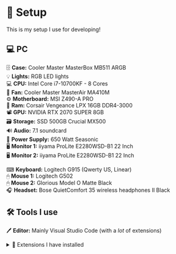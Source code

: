 # 🚀 Setup
This is my setup I use for developing!

## 💻 PC
🗄 **Case:** Cooler Master MasterBox MB511 ARGB\
💡 **Lights:** RGB LED lights\
💻 **CPU:** Intel  Core  i7-10700KF - 8 Cores\
🧊 **Fan:** Cooler Master MasterAir MA410M\
⚙ **Motherboard:** MSI Z490-A PRO\
🧮 **Ram:** Corsair Vengeance LPX 16GB DDR4-3000\
📽 **GPU:** NVIDIA RTX 2070 SUPER 8GB\
🗃 **Storage:** SSD 500GB Crucial MX500\
🔊 **Audio:** 7.1 soundcard\
🔌 **Power Supply:** 650 Watt Seasonic\
🖥 **Monitor 1:** iiyama ProLite E2280WSD-B1 22 Inch\
🖥 **Monitor 2:** iiyama ProLite E2280WSD-B1 22 Inch

⌨ **Keyboard:** Logitech G915 (Qwerty US, Linear)\
🖱 **Mouse 1:** Logitech G502\
🖱 **Mouse 2:** Glorious Model O Matte Black\
🎧 **Headset:** Bose QuietComfort 35 wireless headphones II Black

## 🛠 Tools I use
🖊 **Editor:** Mainly Visual Studio Code (with a _lot_ of extensions)
<details>
  <summary>💉 Extensions I have installed</summary>

  <details>
    <summary>📲 Install all of them</summary>
    
    code --install-extension aaron-bond.better-comments
    code --install-extension adpyke.codesnap
    code --install-extension akamud.vscode-theme-onedark
    code --install-extension bierner.github-markdown-preview
    code --install-extension bierner.markdown-checkbox
    code --install-extension bierner.markdown-emoji
    code --install-extension bierner.markdown-footnotes
    code --install-extension bierner.markdown-preview-github-styles
    code --install-extension bierner.markdown-yaml-preamble
    code --install-extension brandonfowler.exe-runner
    code --install-extension dbaeumer.vscode-eslint
    code --install-extension donjayamanne.typescript-notebook
    code --install-extension eamodio.gitlens
    code --install-extension Equinusocio.moxer-icons
    code --install-extension esbenp.prettier-vscode
    code --install-extension fabiospampinato.vscode-terminals
    code --install-extension formulahendry.auto-rename-tag
    code --install-extension GitHub.copilot
    code --install-extension GitHub.remotehub
    code --install-extension icrawl.discord-vscode
    code --install-extension jbockle.jbockle-format-files
    code --install-extension jeff-hykin.polacode-2019
    code --install-extension klyap.vscode-stardew-icon-theme
    code --install-extension MauritsWilke.minecraft-colour-theme
    code --install-extension miguelsolorio.fluent-icons
    code --install-extension mikestead.dotenv
    code --install-extension ms-python.python
    code --install-extension ms-python.vscode-pylance
    code --install-extension ms-toolsai.jupyter
    code --install-extension ms-toolsai.jupyter-keymap
    code --install-extension ms-toolsai.jupyter-renderers
    code --install-extension ms-vsliveshare.vsliveshare
    code --install-extension naumovs.color-highlight
    code --install-extension ritwickdey.LiveServer
    code --install-extension rust-lang.rust
    code --install-extension s-nlf-fh.glassit
    code --install-extension shyykoserhiy.vscode-spotify
    code --install-extension usernamehw.errorlens
    code --install-extension vscode-icons-team.vscode-icons
    code --install-extension vscodevim.vim
  </details>  

 - [aaron-bond.better-comments](https://marketplace.visualstudio.com/items?itemName=aaron-bond.better-comments)
 - [adpyke.codesnap](https://marketplace.visualstudio.com/items?itemName=adpyke.codesnap)
 - [akamud.vscode-theme-onedark](https://marketplace.visualstudio.com/items?itemName=akamud.vscode-theme-onedark)
 - [bierner.github-markdown-preview](https://marketplace.visualstudio.com/items?itemName=bierner.github-markdown-preview)
 - [bierner.markdown-checkbox](https://marketplace.visualstudio.com/items?itemName=bierner.markdown-checkbox)
 - [bierner.markdown-emoji](https://marketplace.visualstudio.com/items?itemName=bierner.markdown-emoji)
 - [bierner.markdown-footnotes](https://marketplace.visualstudio.com/items?itemName=bierner.markdown-footnotes)
 - [bierner.markdown-preview-github-styles](https://marketplace.visualstudio.com/items?itemName=bierner.markdown-preview-github-styles)
 - [bierner.markdown-yaml-preamble](https://marketplace.visualstudio.com/items?itemName=bierner.markdown-yaml-preamble)
 - [brandonfowler.exe-runner](https://marketplace.visualstudio.com/items?itemName=brandonfowler.exe-runner)
 - [dbaeumer.vscode-eslint](https://marketplace.visualstudio.com/items?itemName=dbaeumer.vscode-eslint)
 - [donjayamanne.typescript-notebook](https://marketplace.visualstudio.com/items?itemName=donjayamanne.typescript-notebook)
 - [eamodio.gitlens](https://marketplace.visualstudio.com/items?itemName=eamodio.gitlens)
 - [Equinusocio.moxer-icons](https://marketplace.visualstudio.com/items?itemName=Equinusocio.moxer-icons)
 - [esbenp.prettier-vscode](https://marketplace.visualstudio.com/items?itemName=esbenp.prettier-vscode)
 - [fabiospampinato.vscode-terminals](https://marketplace.visualstudio.com/items?itemName=fabiospampinato.vscode-terminals)
 - [formulahendry.auto-rename-tag](https://marketplace.visualstudio.com/items?itemName=formulahendry.auto-rename-tag)
 - [GitHub.copilot](https://marketplace.visualstudio.com/items?itemName=GitHub.copilot)
 - [GitHub.remotehub](https://marketplace.visualstudio.com/items?itemName=GitHub.remotehub)
 - [icrawl.discord-vscode](https://marketplace.visualstudio.com/items?itemName=icrawl.discord-vscode)
 - [jbockle.jbockle-format-files](https://marketplace.visualstudio.com/items?itemName=jbockle.jbockle-format-files)
 - [jeff-hykin.polacode-2019](https://marketplace.visualstudio.com/items?itemName=jeff-hykin.polacode-2019)
 - [klyap.vscode-stardew-icon-theme](https://marketplace.visualstudio.com/items?itemName=klyap.vscode-stardew-icon-theme)
 - [miguelsolorio.fluent-icons](https://marketplace.visualstudio.com/items?itemName=miguelsolorio.fluent-icons)
 - [mikestead.dotenv](https://marketplace.visualstudio.com/items?itemName=mikestead.dotenv)
 - [ms-python.python](https://marketplace.visualstudio.com/items?itemName=ms-python.python)
 - [ms-python.vscode-pylance](https://marketplace.visualstudio.com/items?itemName=ms-python.vscode-pylance)
 - [ms-toolsai.jupyter](https://marketplace.visualstudio.com/items?itemName=ms-toolsai.jupyter)
 - [ms-toolsai.jupyter-keymap](https://marketplace.visualstudio.com/items?itemName=ms-toolsai.jupyter-keymap)
 - [ms-toolsai.jupyter-renderers](https://marketplace.visualstudio.com/items?itemName=ms-toolsai.jupyter-renderers)
 - [ms-vsliveshare.vsliveshare](https://marketplace.visualstudio.com/items?itemName=ms-vsliveshare.vsliveshare)
 - [naumovs.color-highlight](https://marketplace.visualstudio.com/items?itemName=naumovs.color-highlight)
 - [ritwickdey.LiveServer](https://marketplace.visualstudio.com/items?itemName=ritwickdey.LiveServer)
 - [rust-lang.rust](https://marketplace.visualstudio.com/items?itemName=rust-lang.rust)
 - [s-nlf-fh.glassit](https://marketplace.visualstudio.com/items?itemName=s-nlf-fh.glassit)
 - [shyykoserhiy.vscode-spotify](https://marketplace.visualstudio.com/items?itemName=shyykoserhiy.vscode-spotify)
 - [usernamehw.errorlens](https://marketplace.visualstudio.com/items?itemName=usernamehw.errorlens)
 - [vscode-icons-team.vscode-icons](https://marketplace.visualstudio.com/items?itemName=vscode-icons-team.vscode-icons)
 - [vscodevim.vim](https://marketplace.visualstudio.com/items?itemName=vscodevim.vim)
</details>
